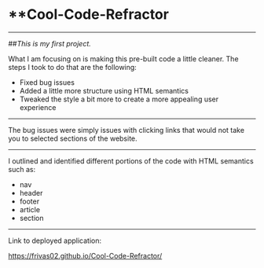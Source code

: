 # **Cool-Code-Refractor

---

##_This is my first project._

What I am focusing on is making this pre-built code a little cleaner. The steps I took to do that are the following:

* Fixed bug issues
* Added a little more structure using HTML semantics
* Tweaked the style a bit more to create a more appealing user experience

---

The bug issues were simply issues with clicking links that would not take you to selected sections of the website.

---

I outlined and identified different portions of the code with HTML semantics such as:

- nav
- header
- footer
- article
- section

---

Link to deployed application:

https://frivas02.github.io/Cool-Code-Refractor/

